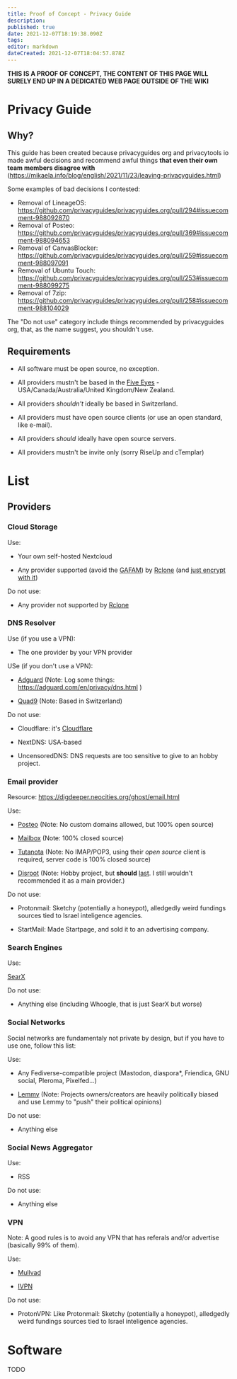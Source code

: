 ```yaml
---
title: Proof of Concept - Privacy Guide
description: 
published: true
date: 2021-12-07T18:19:38.090Z
tags: 
editor: markdown
dateCreated: 2021-12-07T18:04:57.878Z
---
```


**THIS IS A PROOF OF CONCEPT, THE CONTENT OF THIS PAGE WILL SURELY END UP IN A DEDICATED WEB PAGE OUTSIDE OF THE WIKI**

# Privacy Guide


## Why?


This guide has been created because privacyguides org and privacytools io made awful decisions and recommend awful things **that even their own team members disagree with** (https://mikaela.info/blog/english/2021/11/23/leaving-privacyguides.html)

Some examples of bad decisions I contested:

- Removal of LineageOS: https://github.com/privacyguides/privacyguides.org/pull/294#issuecomment-988092870
- Removal of Posteo: https://github.com/privacyguides/privacyguides.org/pull/369#issuecomment-988094653
- Removal of CanvasBlocker: https://github.com/privacyguides/privacyguides.org/pull/259#issuecomment-988097091
- Removal of Ubuntu Touch: https://github.com/privacyguides/privacyguides.org/pull/253#issuecomment-988099275
- Removal of 7zip: https://github.com/privacyguides/privacyguides.org/pull/258#issuecomment-988104029

The "Do not use" category include things recommended by privacyguides org, that, as the name suggest, you shouldn't use.


## Requirements


- All software must be open source, no exception.

- All providers mustn't be based in the [Five Eyes](https://en.wikipedia.org/wiki/Five_Eyes) - USA/Canada/Australia/United Kingdom/New Zealand.

- All providers *shouldn't* ideally be based in Switzerland.

- All providers must have open source clients (or use an open standard, like e-mail).

- All providers *should* ideally have open source servers.

- All providers mustn't be invite only (sorry RiseUp and cTemplar)

# List

## Providers


### Cloud Storage

Use:

- Your own self-hosted Nextcloud

- Any provider supported (avoid the [GAFAM](https://en.wikipedia.org/wiki/Big_Tech)) by [Rclone](https://rclone.org/docs/) (and [just encrypt with it](https://rclone.org/crypt/))

Do not use:

- Any provider not supported by [Rclone](https://rclone.org/docs/)


### DNS Resolver

Use (if you use a VPN):

- The one provider by your VPN provider

USe (if you don't use a VPN):

- [Adguard](https://adguard.com/en/adguard-dns/overview.html) (Note: Log some things: https://adguard.com/en/privacy/dns.html )

- [Quad9](https://quad9.net/) (Note: Based in Switzerland)

Do not use:

- Cloudflare: it's [Cloudflare](https://git.disroot.org/dCF/deCloudflare)

- NextDNS: USA-based

- UncensoredDNS: DNS requests are too sensitive to give to an hobby project.


### Email provider

Resource: https://digdeeper.neocities.org/ghost/email.html

Use:

- [Posteo](https://posteo.de/en) (Note: No custom domains allowed, but 100% open source)

- [Mailbox](https://mailbox.org/en/) (Note: 100% closed source)

- [Tutanota](https://tutanota.com/) (Note: No IMAP/POP3, using their *open source* client is required, server code is 100% closed source)

- [Disroot](https://disroot.org/en/services/email) (Note: Hobby project, but **should** [last](https://forum.disroot.org/t/will-disroot-last/101/2). I still wouldn't recommended it as a main provider.)

Do not use:

- Protonmail: Sketchy (potentially a honeypot), alledgedly weird fundings sources tied to Israel inteligence agencies.

- StartMail: Made Startpage, and sold it to an advertising company.


### Search Engines

Use:

[SearX](https://searx.me/)

Do not use:

- Anything else (including Whoogle, that is just SearX but worse)


### Social Networks

Social networks are fundamentaly not private by design, but if you have to use one, follow this list:

Use:

- Any Fediverse-compatible project (Mastodon, diaspora*, Friendica, GNU social, Pleroma, Pixelfed...)

- [Lemmy](https://join-lemmy.org/) (Note: Projects owners/creators are heavily politically biased and use Lemmy to "push" their political opinions)

Do not use:

- Anything else


### Social News Aggregator

Use: 

- RSS

Do not use:

- Anything else


### VPN

Note: A good rules is to avoid any VPN that has referals and/or advertise (basically 99% of them).

Use:

- [Mullvad](https://mullvad.net/)

- [IVPN](https://www.ivpn.net/)

Do not use:

- ProtonVPN: Like Protonmail: Sketchy (potentially a honeypot), alledgedly weird fundings sources tied to Israel inteligence agencies.


# Software

TODO
